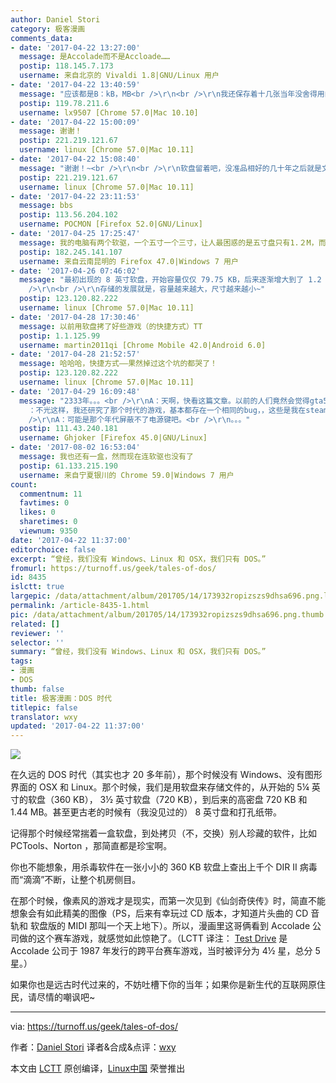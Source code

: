 ```yaml
---
author: Daniel Stori
category: 极客漫画
comments_data:
- date: '2017-04-22 13:27:00'
  message: 是Accolade而不是Accloade……
  postip: 118.145.7.173
  username: 来自北京的 Vivaldi 1.8|GNU/Linux 用户
- date: '2017-04-22 13:40:59'
  message: "应该都是B：kB，MB<br />\r\n<br />\r\n我还保存着十几张当年没舍得用的软盘，准备慢慢用上若干年的，结果一夜之间全没用了。。"
  postip: 119.78.211.6
  username: lx9507 [Chrome 57.0|Mac 10.10]
- date: '2017-04-22 15:00:09'
  message: 谢谢！
  postip: 221.219.121.67
  username: linux [Chrome 57.0|Mac 10.11]
- date: '2017-04-22 15:08:40'
  message: "谢谢！~<br />\r\n<br />\r\n软盘留着吧，没准品相好的几十年之后就是文物啦~"
  postip: 221.219.121.67
  username: linux [Chrome 57.0|Mac 10.11]
- date: '2017-04-22 23:11:53'
  message: bbs
  postip: 113.56.204.102
  username: POCMON [Firefox 52.0|GNU/Linux]
- date: '2017-04-25 17:25:47'
  message: 我的电脑有两个软驱，一个五寸一个三寸，让人最困惑的是五寸盘只有1.２M，而三寸盘却高达1.44Ｍ。
  postip: 182.245.141.107
  username: 来自云南昆明的 Firefox 47.0|Windows 7 用户
- date: '2017-04-26 07:46:02'
  message: "最初出现的 8 英寸软盘，开始容量仅仅 79.75 KB，后来逐渐增大到了 1.2 MB。https://en.wikipedia.org/wiki/Floppy_disk<br
    />\r\n<br />\r\n存储的发展就是，容量越来越大，尺寸越来越小~"
  postip: 123.120.82.222
  username: linux [Chrome 57.0|Mac 10.11]
- date: '2017-04-28 17:30:46'
  message: 以前用软盘拷了好些游戏（的快捷方式）TT
  postip: 1.1.125.99
  username: martin2011qi [Chrome Mobile 42.0|Android 6.0]
- date: '2017-04-28 21:52:57'
  message: 哈哈哈，快捷方式——果然掉过这个坑的都哭了！
  postip: 123.120.82.222
  username: linux [Chrome 57.0|Mac 10.11]
- date: '2017-04-29 16:09:48'
  message: "2333年。。。<br />\r\nA：天啊，快看这篇文章。以前的人们竟然会觉得gta5真实，那画质我幼儿园的时候都能手绘出来。<br />\r\nB
    ：不光这样，我还研究了那个时代的游戏，基本都存在一个相同的bug，，这些是我在steam博物馆拷下来的游戏，有时它们会让我按任意键继续，结果电脑就关机了。<br
    />\r\nA：可能是那个年代屏蔽不了电源键吧。<br />\r\n。。。"
  postip: 111.43.240.181
  username: Ghjoker [Firefox 45.0|GNU/Linux]
- date: '2017-08-02 16:53:04'
  message: 我也还有一盒，然而现在连软驱也没有了
  postip: 61.133.215.190
  username: 来自宁夏银川的 Chrome 59.0|Windows 7 用户
count:
  commentnum: 11
  favtimes: 0
  likes: 0
  sharetimes: 0
  viewnum: 9350
date: '2017-04-22 11:37:00'
editorchoice: false
excerpt: “曾经，我们没有 Windows、Linux 和 OSX，我们只有 DOS。”
fromurl: https://turnoff.us/geek/tales-of-dos/
id: 8435
islctt: true
largepic: /data/attachment/album/201705/14/173932ropizszs9dhsa696.png.large.jpg
permalink: /article-8435-1.html
pic: /data/attachment/album/201705/14/173932ropizszs9dhsa696.png.thumb.jpg
related: []
reviewer: ''
selector: ''
summary: “曾经，我们没有 Windows、Linux 和 OSX，我们只有 DOS。”
tags:
- 漫画
- DOS
thumb: false
title: 极客漫画：DOS 时代
titlepic: false
translator: wxy
updated: '2017-04-22 11:37:00'
---
```


![](/data/attachment/album/201705/14/173932ropizszs9dhsa696.png)


在久远的 DOS 时代（其实也才 20 多年前），那个时候没有 Windows、没有图形界面的 OSX 和 Linux。那个时候，我们是用软盘来存储文件的，从开始的 5¼ 英寸的软盘（360 KB）， 3½ 英寸软盘（720 KB），到后来的高密盘 720 KB 和 1.44 MB。甚至更古老的时候有（我没见过的） 8 英寸盘和打孔纸带。


记得那个时候经常揣着一盒软盘，到处拷贝（不，交换）别人珍藏的软件，比如 PCTools、Norton ，那简直都是珍宝啊。


你也不能想象，用杀毒软件在一张小小的 360 KB 软盘上查出上千个 DIR II 病毒而“滴滴”不断，让整个机房侧目。


在那个时候，像素风的游戏才是现实，而第一次见到《仙剑奇侠传》时，简直不能想象会有如此精美的图像（PS，后来有幸玩过 CD 版本，才知道片头曲的 CD 音轨和 软盘版的 MIDI 那叫一个天上地下）。所以，漫画里这哥俩看到 Accolade 公司做的这个赛车游戏，就感觉如此惊艳了。（LCTT 译注： [Test Drive](https://en.wikipedia.org/wiki/Test_Drive_(video_game)) 是 Accolade 公司于 1987 年发行的跨平台赛车游戏，当时被评分为 4½ 星，总分 5 星。）


如果你也是远古时代过来的，不妨吐槽下你的当年；如果你是新生代的互联网原住民，请尽情的嘲讽吧~




---


via: <https://turnoff.us/geek/tales-of-dos/>


作者：[Daniel Stori](http://turnoff.us/about/) 译者&合成&点评：[wxy](https://github.com/wxy)


本文由 [LCTT](https://github.com/LCTT/TranslateProject) 原创编译，[Linux中国](https://linux.cn/) 荣誉推出